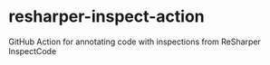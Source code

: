 # resharper-inspect-action
GitHub Action for annotating code with inspections from ReSharper InspectCode 

